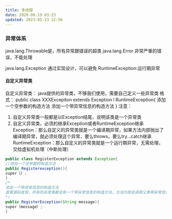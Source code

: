 ```yaml
---
title: 多线程
date: 2020-08-19 03:23
updated: 2023-05-13 22:56
---
```

### 异常体系

java.lang.Throwable是，所有异常跟错误的超类
		java.lang.Error 非常严重的错误，不能处理
		
java.lang.Exception 通过实现设计，可以避免
		RuntimeException:运行期异常

#### 自定义异常类
自定义异常类：
	java提供的异常类，不够我们使用，需要自己定义一些异常类
格式：
	public class XXXExcepiton extends Exception l RuntimeException{
		添加一个空参数的构造方法
		添加一个带异常信息的构造方法
	}
注意：
1. 自定义异常类一般都是以Exception结尾，说明该类是一个异常类
2. 自定义异常类，必须的继承Exception或者RuntimeException继承Exception：那么自定义的异常类就是一个编译期异常，如果方法内部抛出了编译期异常，就必须处理这个异常，要么throws，要么try...catch继承RuntimeException：那么自定义的异常类就是一个运行期异常，无需处理，交给虚拟机处理（中断处理）
```java
public class RegisterException extends Exception{
//添加一个空参数的构造方法
public Registerexception(){
super（）;
}
/*
添加一个带异常信息的构造方法
查看源码发现，所有的异常类都会有一个带异常信息的构造方法，方法内部会调用父类带异常信息的构造方法，让父类来处理这个异常信息
*/
public RegisterException(String message){
super（message）;
}
```
